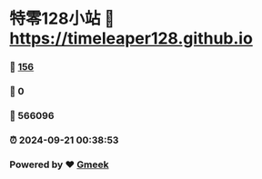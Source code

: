 # 特零128小站 :link: https://timeleaper128.github.io 
### :page_facing_up: [156](https://timeleaper128.github.io/tag.html) 
### :speech_balloon: 0 
### :hibiscus: 566096 
### :alarm_clock: 2024-09-21 00:38:53 
### Powered by :heart: [Gmeek](https://github.com/Meekdai/Gmeek)

